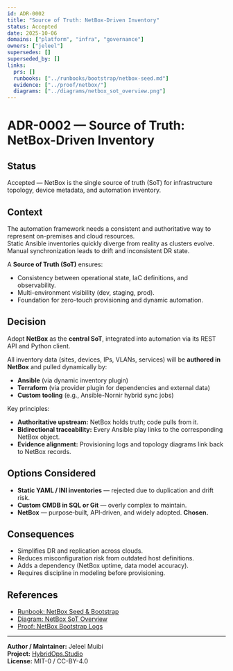 ```yaml
---
id: ADR-0002
title: "Source of Truth: NetBox-Driven Inventory"
status: Accepted
date: 2025-10-06
domains: ["platform", "infra", "governance"]
owners: ["jeleel"]
supersedes: []
superseded_by: []
links:
  prs: []
  runbooks: ["../runbooks/bootstrap/netbox-seed.md"]
  evidence: ["../proof/netbox/"]
  diagrams: ["../diagrams/netbox_sot_overview.png"]
---
```


# ADR-0002 — Source of Truth: NetBox-Driven Inventory

## Status
Accepted — NetBox is the single source of truth (SoT) for infrastructure topology, device metadata, and automation inventory.

## Context
The automation framework needs a consistent and authoritative way to represent on-premises and cloud resources.  
Static Ansible inventories quickly diverge from reality as clusters evolve. Manual synchronization leads to drift and inconsistent DR state.

A **Source of Truth (SoT)** ensures:
- Consistency between operational state, IaC definitions, and observability.  
- Multi-environment visibility (dev, staging, prod).  
- Foundation for zero-touch provisioning and dynamic automation.

## Decision
Adopt **NetBox** as the **central SoT**, integrated into automation via its REST API and Python client.  

All inventory data (sites, devices, IPs, VLANs, services) will be **authored in NetBox** and pulled dynamically by:
- **Ansible** (via dynamic inventory plugin)  
- **Terraform** (via provider plugin for dependencies and external data)  
- **Custom tooling** (e.g., Ansible-Nornir hybrid sync jobs)

Key principles:
- **Authoritative upstream:** NetBox holds truth; code pulls from it.  
- **Bidirectional traceability:** Every Ansible play links to the corresponding NetBox object.  
- **Evidence alignment:** Provisioning logs and topology diagrams link back to NetBox records.

## Options Considered

- **Static YAML / INI inventories** — rejected due to duplication and drift risk.  
- **Custom CMDB in SQL or Git** — overly complex to maintain.  
- **NetBox** — purpose‑built, API‑driven, and widely adopted. **Chosen.**

## Consequences
- Simplifies DR and replication across clouds.  
- Reduces misconfiguration risk from outdated host definitions.  
- Adds a dependency (NetBox uptime, data model accuracy).  
- Requires discipline in modeling before provisioning.

## References
- [Runbook: NetBox Seed & Bootstrap](../runbooks/bootstrap/netbox-seed.md)  
- [Diagram: NetBox SoT Overview](../diagrams/netbox_sot_overview.png)  
- [Proof: NetBox Bootstrap Logs](../proof/netbox/)  

---

**Author / Maintainer:** Jeleel Muibi  
**Project:** [HybridOps.Studio](https://github.com/jeleel-muibi/hybridops.studio)  
**License:** MIT-0 / CC-BY-4.0
